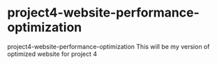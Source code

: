 # project4-website-performance-optimization
project4-website-performance-optimization
This will be my version of optimized website for project 4
